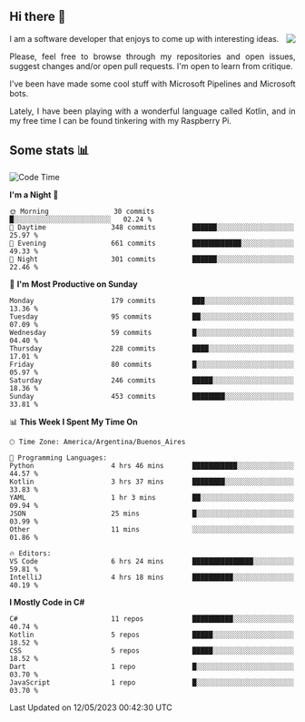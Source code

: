 ## Hi there :slightly_smiling_face:

<img src="https://github-readme-stats.vercel.app/api?username=victorgrycuk&show_icons=true&count_private=true&title_color=F7941E&icon_color=F7941E" align="right">

<p align="justify">
I am a software developer that enjoys to come up with interesting ideas.
<p/>

<p align= "justify">
Please, feel free to browse through my repositories and open issues, suggest changes and/or open pull requests. I'm open to learn from critique.
<p/>


<p align= "justify">
I've been have made some cool stuff with Microsoft Pipelines and Microsoft bots.
<p/>

<p align= "justify">
Lately, I have been playing with a wonderful language called Kotlin, and in my free time I can be found tinkering with my Raspberry Pi.
<p/>

## Some stats :bar_chart:
<!--START_SECTION:waka-->
![Code Time](http://img.shields.io/badge/Code%20Time-1%2C566%20hrs%2046%20mins-blue)

**I'm a Night 🦉** 

```text
🌞 Morning                30 commits          █░░░░░░░░░░░░░░░░░░░░░░░░   02.24 % 
🌆 Daytime                348 commits         ██████░░░░░░░░░░░░░░░░░░░   25.97 % 
🌃 Evening                661 commits         ████████████░░░░░░░░░░░░░   49.33 % 
🌙 Night                  301 commits         ██████░░░░░░░░░░░░░░░░░░░   22.46 % 
```
📅 **I'm Most Productive on Sunday** 

```text
Monday                   179 commits         ███░░░░░░░░░░░░░░░░░░░░░░   13.36 % 
Tuesday                  95 commits          ██░░░░░░░░░░░░░░░░░░░░░░░   07.09 % 
Wednesday                59 commits          █░░░░░░░░░░░░░░░░░░░░░░░░   04.40 % 
Thursday                 228 commits         ████░░░░░░░░░░░░░░░░░░░░░   17.01 % 
Friday                   80 commits          █░░░░░░░░░░░░░░░░░░░░░░░░   05.97 % 
Saturday                 246 commits         █████░░░░░░░░░░░░░░░░░░░░   18.36 % 
Sunday                   453 commits         ████████░░░░░░░░░░░░░░░░░   33.81 % 
```


📊 **This Week I Spent My Time On** 

```text
🕑︎ Time Zone: America/Argentina/Buenos_Aires

💬 Programming Languages: 
Python                   4 hrs 46 mins       ███████████░░░░░░░░░░░░░░   44.57 % 
Kotlin                   3 hrs 37 mins       ████████░░░░░░░░░░░░░░░░░   33.83 % 
YAML                     1 hr 3 mins         ██░░░░░░░░░░░░░░░░░░░░░░░   09.94 % 
JSON                     25 mins             █░░░░░░░░░░░░░░░░░░░░░░░░   03.99 % 
Other                    11 mins             ░░░░░░░░░░░░░░░░░░░░░░░░░   01.86 % 

🔥 Editors: 
VS Code                  6 hrs 24 mins       ███████████████░░░░░░░░░░   59.81 % 
IntelliJ                 4 hrs 18 mins       ██████████░░░░░░░░░░░░░░░   40.19 % 
```

**I Mostly Code in C#** 

```text
C#                       11 repos            ██████████░░░░░░░░░░░░░░░   40.74 % 
Kotlin                   5 repos             █████░░░░░░░░░░░░░░░░░░░░   18.52 % 
CSS                      5 repos             █████░░░░░░░░░░░░░░░░░░░░   18.52 % 
Dart                     1 repo              █░░░░░░░░░░░░░░░░░░░░░░░░   03.70 % 
JavaScript               1 repo              █░░░░░░░░░░░░░░░░░░░░░░░░   03.70 % 
```




 Last Updated on 12/05/2023 00:42:30 UTC
<!--END_SECTION:waka-->
